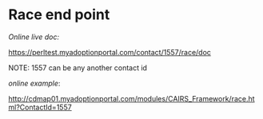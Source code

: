 #  Race end point


*Online live doc:* 

https://perltest.myadoptionportal.com/contact/1557/race/doc

NOTE: 1557 can be any another contact id

*online example*: 

http://cdmap01.myadoptionportal.com/modules/CAIRS_Framework/race.html?ContactId=1557
